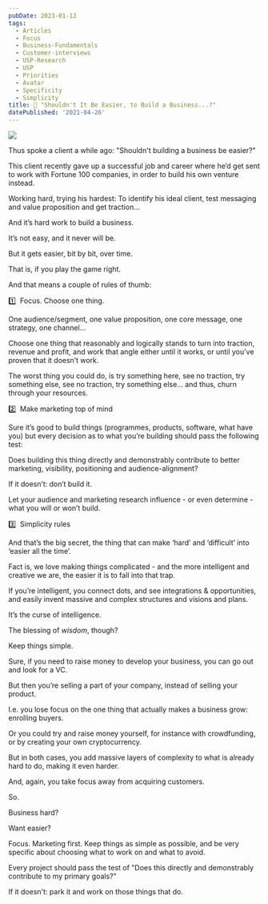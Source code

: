 ```yaml
---
pubDate: 2023-01-12
tags:
  - Articles
  - Focus
  - Business-Fundamentals
  - Customer-interviews
  - USP-Research
  - USP
  - Priorities
  - Avatar
  - Specificity
  - Simplicity
title: 📄 "Shouldn't It Be Easier, to Build a Business...?"
datePublished: '2021-04-26'
---
```


![](https://martinstellar.com/wp-content/uploads/2021/04/MartinStellar_Coaching_Illustrations-Making-business-easier.jpg)

Thus spoke a client a while ago: "Shouldn't building a business be easier?"

This client recently gave up a successful job and career where he’d get sent to work with Fortune 100 companies, in order to build his own venture instead.

Working hard, trying his hardest: To identify his ideal client, test messaging and value proposition and get traction…

And it’s hard work to build a business.

It’s not easy, and it never will be.

But it gets easier, bit by bit, over time.

That is, if you play the game right.

And that means a couple of rules of thumb:

1️⃣  Focus. Choose one thing.

One audience/segment, one value proposition, one core message, one strategy, one channel…

Choose one thing that reasonably and logically stands to turn into traction, revenue and profit, and work that angle either until it works, or until you’ve proven that it doesn’t work.

The worst thing you could do, is try something here, see no traction, try something else, see no traction, try something else… and thus, churn through your resources.

2️⃣  Make marketing top of mind

Sure it’s good to build things (programmes, products, software, what have you) but every decision as to what you’re building should pass the following test:

Does building this thing directly and demonstrably contribute to better marketing, visibility, positioning and audience-alignment?

If it doesn’t: don’t build it.

Let your audience and marketing research influence - or even determine - what you will or won’t build.

3️⃣  Simplicity rules

And that’s the big secret, the thing that can make ‘hard’ and ‘difficult’ into ‘easier all the time’.

Fact is, we love making things complicated - and the more intelligent and creative we are, the easier it is to fall into that trap.

If you’re intelligent, you connect dots, and see integrations & opportunities, and easily invent massive and complex structures and visions and plans.

It’s the curse of intelligence.

The blessing of *wisdom*, though?

Keep things simple.

Sure, if you need to raise money to develop your business, you can go out and look for a VC.

But then you’re selling a part of your company, instead of selling your product.

I.e. you lose focus on the one thing that actually makes a business grow: enrolling buyers.

Or you could try and raise money yourself, for instance with crowdfunding, or by creating your own cryptocurrency.

But in both cases, you add massive layers of complexity to what is already hard to do, making it even harder.

And, again, you take focus away from acquiring customers.

So.

Business hard?

Want easier?

Focus. Marketing first. Keep things as simple as possible, and be very specific about choosing what to work on and what to avoid.

Every project should pass the test of "Does this directly and demonstrably contribute to my primary goals?"

If it doesn't: park it and work on those things that do.
